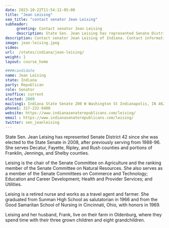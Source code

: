 ```yaml
---
date: 2023-10-22T11:54:12-05:00
title: "Jean Leising"
seo_title: "contact senator Jean Leising"
subheader:
     greeting: Contact senator Jean Leising
     description: State Sen. Jean Leising has represented Senate District 42 since she was elected to the State Senate in 2008, after previously serving from 1988-96. She serves Decatur, Fayette, Ripley, and Rush counties and portions of Franklin, Jennings, and Shelby counties.
description: Contact senator Jean Leising of Indiana. Contact information for Jean Leising includes email address, phone number, and mailing address.
image: jean-leising.jpeg
video:
url:  /states/indiana/jean-leising/
weight: 1
layout: course_home

####candidate
name: Jean Leising
state: Indiana
party: Republican
role: Senator
inoffice: current
elected: 2009
mailing1: Indiana State Senate 200 W Washington St Indianapolis, IN 46204-2785
phone1: 317-232-9400
website: https://www.indianasenaterepublicans.com/leising/
email : https://www.indianasenaterepublicans.com/leising/
twitter: sen_jeanleising
---
```


State Sen. Jean Leising has represented Senate District 42 since she was elected to the State Senate in 2008, after previously serving from 1988-96. She serves Decatur, Fayette, Ripley, and Rush counties and portions of Franklin, Jennings, and Shelby counties.

Leising is the chair of the Senate Committee on Agriculture and the ranking member of the Senate Committee on Natural Resources. She also serves as a member of the Senate Committees on Commerce and Technology; Education and Career Development; Health and Provider Services; and Utilities.

Leising is a retired nurse and works as a travel agent and farmer. She graduated from Sunman High School as salutatorian in 1966 and from the Good Samaritan School of Nursing in Cincinnati, Ohio, with honors in 1969.

Leising and her husband, Frank, live on their farm in Oldenburg, where they spend time with their three grown children and eight grandchildren.
